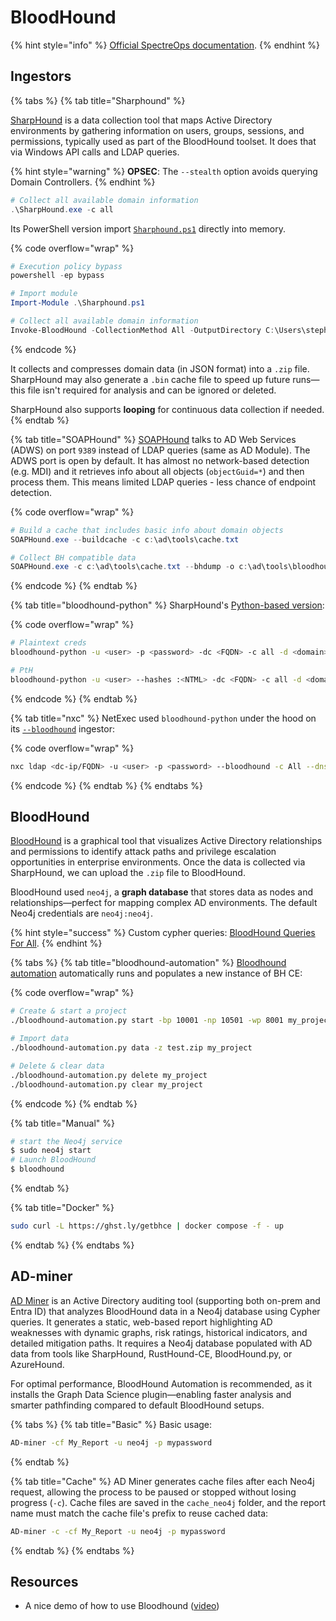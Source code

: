 # BloodHound

{% hint style="info" %}
[Official SpectreOps documentation](https://bloodhound.specterops.io/home).
{% endhint %}

## Ingestors

{% tabs %}
{% tab title="Sharphound" %}


[SharpHound](https://github.com/SpecterOps/SharpHound) is a data collection tool that maps Active Directory environments by gathering information on users, groups, sessions, and permissions, typically used as part of the BloodHound toolset. It does that via Windows API calls and LDAP queries.

{% hint style="warning" %}
**OPSEC**: The `--stealth` option avoids querying Domain Controllers.
{% endhint %}

```powershell
# Collect all available domain information
.\SharpHound.exe -c all
```

Its PowerShell version import [`Sharphound.ps1`](https://github.com/SpecterOps/BloodHound-Legacy/tree/master/Collectors) directly into memory.

{% code overflow="wrap" %}
```powershell
# Execution policy bypass
powershell -ep bypass

# Import module
Import-Module .\Sharphound.ps1

# Collect all available domain information
Invoke-BloodHound -CollectionMethod All -OutputDirectory C:\Users\stephanie\Desktop\ -OutputPrefix "corp audit"
```
{% endcode %}

It collects and compresses domain data (in JSON format) into a `.zip` file. SharpHound may also generate a `.bin` cache file to speed up future runs—this file isn't required for analysis and can be ignored or deleted.&#x20;

SharpHound also supports **looping** for continuous data collection if needed.
{% endtab %}

{% tab title="SOAPHound" %}
[SOAPHound](https://github.com/FalconForceTeam/SOAPHound) talks to AD Web Services (ADWS) on port `9389` instead of LDAP queries (same as AD Module). The ADWS port is open by default. It has almost no network-based detection (e.g. MDI) and it retrieves info about all objects (`objectGuid=*`) and then process them. This means limited LDAP queries - less chance of endpoint detection.

{% code overflow="wrap" %}
```powershell
# Build a cache that includes basic info about domain objects
SOAPHound.exe --buildcache -c c:\ad\tools\cache.txt

# Collect BH compatible data
SOAPHound.exe -c c:\ad\tools\cache.txt --bhdump -o c:\ad\tools\bloodhound-output -nolaps
```
{% endcode %}
{% endtab %}

{% tab title="bloodhound-python" %}
SharpHound's [Python-based version](https://github.com/dirkjanm/BloodHound.py):

{% code overflow="wrap" %}
```bash
# Plaintext creds
bloodhound-python -u <user> -p <password> -dc <FQDN> -c all -d <domain> -ns <dc-ip>

# PtH
bloodhound-python -u <user> --hashes :<NTML> -dc <FQDN> -c all -d <domain> -ns <dc-ip>
```
{% endcode %}
{% endtab %}

{% tab title="nxc" %}
NetExec used `bloodhound-python` under the hood on its [`--bloodhound`](https://www.netexec.wiki/ldap-protocol/bloodhound-ingestor) ingestor:

{% code overflow="wrap" %}
```bash
nxc ldap <dc-ip/FQDN> -u <user> -p <password> --bloodhound -c All --dns-server <dc-ip>
```
{% endcode %}
{% endtab %}
{% endtabs %}



## BloodHound

[BloodHound](https://github.com/SpecterOps/BloodHound) is a graphical tool that visualizes Active Directory relationships and permissions to identify attack paths and privilege escalation opportunities in enterprise environments. Once the data is collected via SharpHound, we can upload the `.zip` file to BloodHound.&#x20;

BloodHound used `neo4j`, a **graph database** that stores data as nodes and relationships—perfect for mapping complex AD environments. The default Neo4j credentials are `neo4j:neo4j`.

{% hint style="success" %}
Custom cypher queries: [BloodHound Queries For All](https://queries.specterops.io/?_gl=1*7tyx8q*_up*MQ..*_ga*NzY0MDQxMzcyLjE3NTAyMjk4OTI.*_ga_53SGLN9EBJ*czE3NTAyMjk4OTAkbzEkZzAkdDE3NTAyMjk4OTAkajYwJGwwJGgw).
{% endhint %}

{% tabs %}
{% tab title="bloodhound-automation" %}
[Bloodhound automation](https://github.com/Tanguy-Boisset/bloodhound-automation) automatically runs and populates a new instance of BH CE:

{% code overflow="wrap" %}
```bash
# Create & start a project
./bloodhound-automation.py start -bp 10001 -np 10501 -wp 8001 my_project

# Import data
./bloodhound-automation.py data -z test.zip my_project

# Delete & clear data
./bloodhound-automation.py delete my_project
./bloodhound-automation.py clear my_project
```
{% endcode %}
{% endtab %}

{% tab title="Manual" %}
```bash
# start the Neo4j service
$ sudo neo4j start
# Launch BloodHound
$ bloodhound
```
{% endtab %}

{% tab title="Docker" %}
```bash
sudo curl -L https://ghst.ly/getbhce | docker compose -f - up
```
{% endtab %}
{% endtabs %}

## AD-miner

[AD Miner](https://github.com/AD-Security/AD_Miner) is an Active Directory auditing tool (supporting both on-prem and Entra ID) that analyzes BloodHound data in a Neo4j database using Cypher queries. It generates a static, web-based report highlighting AD weaknesses with dynamic graphs, risk ratings, historical indicators, and detailed mitigation paths. It requires a Neo4j database populated with AD data from tools like SharpHound, RustHound-CE, BloodHound.py, or AzureHound.&#x20;

For optimal performance, BloodHound Automation is recommended, as it installs the Graph Data Science plugin—enabling faster analysis and smarter pathfinding compared to default BloodHound setups.

{% tabs %}
{% tab title="Basic" %}
Basic usage:

```bash
AD-miner -cf My_Report -u neo4j -p mypassword
```
{% endtab %}

{% tab title="Cache" %}
AD Miner generates cache files after each Neo4j request, allowing the process to be paused or stopped without losing progress (`-c`). Cache files are saved in the `cache_neo4j` folder, and the report name must match the cache file's prefix to reuse cached data:

```bash
AD-miner -c -cf My_Report -u neo4j -p mypassword
```
{% endtab %}
{% endtabs %}

## Resources

* A nice demo of how to use Bloodhound ([video](https://www.youtube.com/watch?v=aJqjH3MsbLM))

